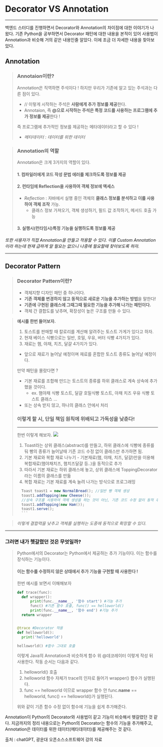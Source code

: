 # Decorator VS Annotation

- - - 

백엔드 스터디를 진행하면서 Decorator와 Annotation의 차이점에 대한 이야기가 나왔다.
기존 Python을 공부하면서 Decorator 패턴에 대한 내용을 본적이 있어 사용법이 Annotation과 비슷해 거의 같은 내용인줄 알았다. 이에 조금 더 자세한 내용을 찾아보았다.

## Annotation
> ### Annotaion이란? 
>Annotation은 직역하면 주석이다 ! 하지만 우리가 기존에 알고 있는 주석과는 다른 점이 있다.
> - // 이렇게 시작하는 주석은 **사람에게 추가 정보를 제공**한다.
> - Annotaion, 즉 **@으로 시작하는 주석은 특정 코드를 사용하는 프로그램에 추가 정보를 제공**한다 !
>
> 즉 프로그램에 추가적인 정보를 제공하는 메타데이터라고 할 수 있다 !    
> - _메타데이터 : 데이터를 위한 데이터_

> ### Annotation의 역할
> Annotation은 크게 3가지의 역할이 있다.   
>#### 1. 컴파일러에게 코드 작성 문법 **에러를 체크**하도록 정보를 제공    
>#### 2. 런타임에 Reflection을 사용하여 객체 정보에 액세스      
>   - _Reflection_ : 자바에서 실행 중인 객체의 **클래스 정보를 분석하고 이를 사용하여 객체 조작** 가능. 
>   	- 클래스 정보 가져오기, 객체 생성하기, 필드 값 조작하기, 메서드 호출 가능       
>   
>#### 3. 실행시(런타임시)특정 기능을 실행하도록 정보를 제공

_또한 사용자가 직접 Annotation을 만들고 적용할 수 있다. 이를 Custom Annotation이라 하는데 현재 급하게 알 필요는 없으니 나중에 필요할때 찾아보도록 하자._


- - - 

## Decorator Pattern
> ### Decorator Pattern이란?
> - 객체지향 디자인 패턴 중 하나이다.
> - **기존 객체를 변경하지 않고 동적으로 새로운 기능을 추가하는 방법**을 말한다!
> - **기존에 구현된 클래스에 그때그때 필요한 기능을 추가해 나가는 패턴이다.**
> - 객체 간 결합도를 낮추며, 확장성이 높은 구조를 만들 수 있다.      

> **예시를 한번 들어보자.**
> 1. 토스트를 판매할 때 칼로리를 계산해 알려주는 토스트 가게가 있다고 하자.
> 2. 현재 베이스 식빵으로는 일반, 호밀, 우유, 버터 식빵 4가지가 있다.
> 3. 재료는 햄, 야채, 치즈, 달걀 4가지가 있다.
>   - 앞으로 재료가 늘어날 예정이며 재료를 혼합한 토스트 종류도 늘어날 예정이다.
> 
> 만약 패턴을 몰랐다면 ?
> - 기본 재료를 조합해 만드는 토스트의 종류를 하위 클래스로 계속 상속에 추가 했을 것이다.
>   - ex. 햄야채 식빵 토스트, 달걀 호밀식빵 토스트, 야채 치즈 우유 식빵 토스트 클래스 ...
> - 또는 상속 받지 않고, 하나의 클래스 안에서 처리
> ### 이렇게 할 시, 단일 책임 원칙에 위배되고 가독성을 낮춘다!
> - - -
> 한번 이렇게 해보자.
> ![](https://velog.velcdn.com/images/ghlee00125/post/63a1a973-c7d4-4e4d-92d1-71725b9ad4f5/image.png)
> 
> 1. Toast라는 상위 클래스(abstract)를 만들고, 하위 클래스에 식빵에 종류를 둬 빵의 종류가 늘어날때 기존 코드 수정 없이 클래스만 추가하면 됨.
> 2. 기본 재료와 복합 재료 나누기 - 기본재료(햄, 야채, 치즈, 달걀)만을 이용해 복합재료(햄야채치즈, 햄치즈달걀 등..)을 동적으로 추가
> 3. 따라서 기본 재료는 하위 클래스에 놓고, 상위 클래스에 ToppingDecorator라는 이름의 클래스를 만듦
> 4. 복합 재료는 기본 재료를 계속 늘려 나가는 방식으로 프로그래밍
>   ```java 
>     Toast toast1 = new NormalBread(); //일반 빵 객체 생성
>     toast1.addTopping(new Cheese()); 
>     //상속 구조를 사용하여 객체 생성을 하는 것이 아닌, 기존 코드 수정 없이 동적 추가
>     toast1.addTopping(new Ham());
>     toast1.serve();
>     ```

> 
> _이렇게 결합력을 낮추고 객체를 실행하는 도중에 동적으로 확장할 수 있다._

- - - 

### 그러면 내가 헷갈렸던 것은 무엇일까?
> Python에서의 Decorator는 Python에서 제공하는 추가 기능이다. 이는 함수를 장식하는 기능이다.
> #### **이는 함수를 수정하지 않은 상태에서 추가 기능을 구현할 때 사용한다 !**
> 한번 예시를 보면서 이해해보자
> 
> ```python
> def trace(func):
>   def wrapper():
>       print(func.__name__, '함수 start') #기능 추가
>       func() #기존 함수 호출, func() == helloworld()
>       print(func.__name__, '함수 end') #기능 추가
>   return wrapper
> 
> 
> @trace #Decorator 적용
> def helloworld():
>   print('helloworld')
> 
> helloworld() #함수 그대로 호출
> ```
>
> 이렇게 Java의 Annotation과 비슷하게 함수 위 @데코레이터 이렇게 작성 뒤 사용한다. 작동 순서는 다음과 같다.
> 1. helloworld() 호출
> 2. helloworld 함수 자체가 trace의 인자로 들어가 wrapper() 함수가 실행된다. 
> 3. func == helloworld 이므로 wrapper 함수 안 func.__name__ == helloworld, func() == helloworld()가 실행된다.
> 
> 위와 같이 기존 함수 수정 없이 함수에 기능을 쉽게 추가해준다.

Annotation이 Python의 Decorator와 사용법이 같고 기능이 비슷해서 헷갈렸던 것 같다. 지금까지의 정리 내용으로는 Python의 Decorator는 함수의 기능을 추가해주고, Annotation은 데이터를 위한 데이터(메타데이터)를 제공해주는 것 같다.

출처 : chatGPT, 광운대 오픈소스소프트웨어 강의 자료
